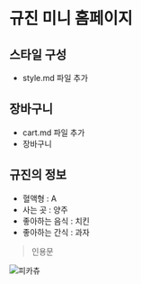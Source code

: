 # 규진 미니 홈페이지

## 스타일 구성
- style.md 파일 추가

## 장바구니
- cart.md 파일 추가
- 장바구니

## 규진의 정보
- 혈액형 : A
- 사는 곳 : 양주
- 좋아하는 음식 : 치킨
- 좋아하는 간식 : 과자

> 인용문

![피카츄](https://github.com/user-attachments/assets/ffac2ab0-92c2-4e30-b661-4bc0014abc39)
